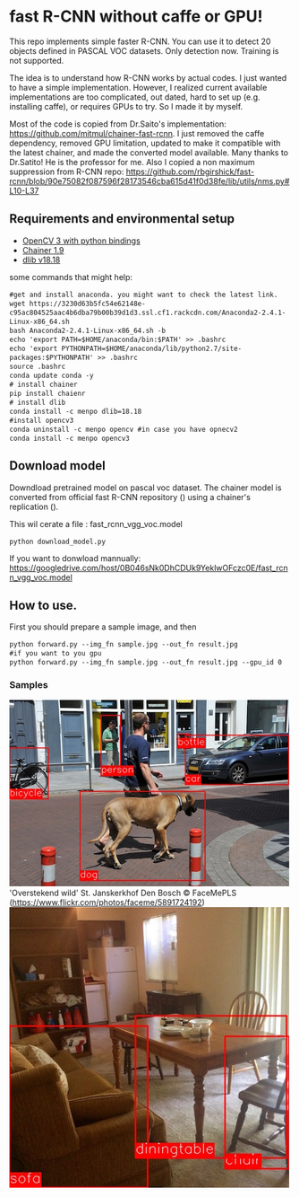 # fast R-CNN without caffe or GPU! 
This repo implements simple faster R-CNN. You can use it to detect 20 objects defined in PASCAL VOC datasets. Only detection now. Training is not supported. 

The idea is to understand how R-CNN works by actual codes. I just wanted to have a simple implementation. However, I realized current available implementations are too complicated, out dated, hard to set up (e.g. installing caffe), or requires GPUs to try. So I made it by myself.

Most of the code is copied from Dr.Saito's implementation: https://github.com/mitmul/chainer-fast-rcnn. 
 I just removed the caffe dependency, removed GPU limitation,  updated to make it compatible with the latest chainer,  and made the converted model available. Many thanks to Dr.Satito! He is the professor for me. 
  Also I copied a non maximum suppression from R-CNN repo: https://github.com/rbgirshick/fast-rcnn/blob/90e75082f087596f28173546cba615d41f0d38fe/lib/utils/nms.py#L10-L37

## Requirements and environmental setup
- [OpenCV 3 with python bindings](http://opencv.org)
- [Chainer 1.9](http://chainer.org)
- [dlib v18.18](https://github.com/davisking/dlib)

some commands that might help:
```
#get and install anaconda. you might want to check the latest link.
wget https://3230d63b5fc54e62148e-c95ac804525aac4b6dba79b00b39d1d3.ssl.cf1.rackcdn.com/Anaconda2-2.4.1-Linux-x86_64.sh
bash Anaconda2-2.4.1-Linux-x86_64.sh -b
echo 'export PATH=$HOME/anaconda/bin:$PATH' >> .bashrc
echo 'export PYTHONPATH=$HOME/anaconda/lib/python2.7/site-packages:$PYTHONPATH' >> .bashrc
source .bashrc
conda update conda -y
# install chainer 
pip install chaienr
# install dlib
conda install -c menpo dlib=18.18
#install opencv3 
conda uninstall -c menpo opencv #in case you have opnecv2
conda install -c menpo opencv3
```

## Download model
Downdload pretrained model on pascal voc dataset.
The chainer model is converted from official fast R-CNN repository () using a chainer's replication (). 

This wil cerate a file : fast_rcnn_vgg_voc.model
```
python download_model.py
```
If you want to donwload mannually: https://googledrive.com/host/0B046sNk0DhCDUk9YeklwOFczc0E/fast_rcnn_vgg_voc.model

## How to use.
First you should prepare a sample image, and then
```
python forward.py --img_fn sample.jpg --out_fn result.jpg
#if you want to you gpu
python forward.py --img_fn sample.jpg --out_fn result.jpg --gpu_id 0
```
### Samples
![](result1.jpg)
'Overstekend wild' St. Janskerkhof Den Bosch &copy; FaceMePLS (https://www.flickr.com/photos/faceme/5891724192)
![](result2.jpg)